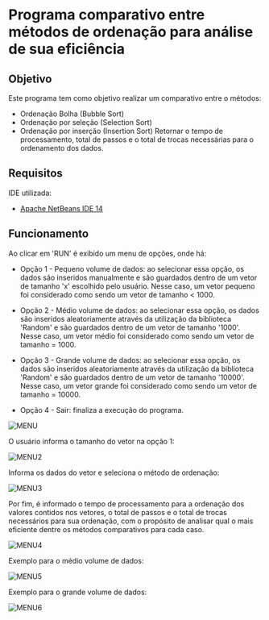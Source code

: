 # Programa comparativo entre métodos de ordenação para análise de sua eficiência

## Objetivo
Este programa tem como objetivo realizar um comparativo entre o métodos:
* Ordenação Bolha (Bubble Sort)
* Ordenação por seleção (Selection Sort)
* Ordenação por inserção (Insertion Sort)
Retornar o tempo de processamento, total de passos e o total de trocas necessárias para o ordenamento dos dados.

## Requisitos

IDE utilizada:
* [Apache NetBeans IDE 14](https://netbeans.apache.org/)

## Funcionamento
 
Ao clicar em 'RUN' é exibido um menu de opções, onde há:
* Opção 1 - Pequeno volume de dados: ao selecionar essa opção, os dados são inseridos manualmente e são guardados dentro de um vetor de tamanho 'x' escolhido pelo usuário. Nesse caso, um vetor pequeno foi considerado como sendo um vetor de tamanho < 1000.

* Opção 2 - Médio volume de dados: ao selecionar essa opção, os dados são inseridos aleatoriamente através da utilização da biblioteca 'Random' e são guardados dentro de um vetor de tamanho '1000'. Nesse caso, um vetor médio foi considerado como sendo um vetor de tamanho = 1000.

* Opção 3 - Grande volume de dados: ao selecionar essa opção, os dados são inseridos aleatoriamente através da utilização da biblioteca 'Random' e são guardados dentro de um vetor de tamanho '10000'. Nesse caso, um vetor grande foi considerado como sendo um vetor de tamanho = 10000.

* Opção 4 - Sair: finaliza a execução do programa.

![MENU](https://user-images.githubusercontent.com/105086121/216851629-b1554214-d28e-4db4-8430-7b3f1f446805.png)

O usuário informa o tamanho do vetor na opção 1:

![MENU2](https://user-images.githubusercontent.com/105086121/216851714-823e0a67-9dbe-4513-bfcd-bdf0daa6bfa1.png)

Informa os dados do vetor e seleciona o método de ordenação:

![MENU3](https://user-images.githubusercontent.com/105086121/216851878-f26b338e-571a-4815-8978-ac26be05605e.png)

Por fim, é informado o tempo de processamento para a ordenação dos valores contidos nos vetores, o total de passos e o total de trocas necessários para sua ordenação, com o propósito de analisar qual o mais eficiente dentre os métodos comparativos para cada caso.

![MENU4](https://user-images.githubusercontent.com/105086121/216852012-4113b58f-b8de-4d7d-b8ba-fa4df5c6814d.png)

Exemplo para o médio volume de dados:

![MENU5](https://user-images.githubusercontent.com/105086121/216852098-2c7cd3dd-9369-4016-9400-abc126673cd0.png)

Exemplo para o grande volume de dados:

![MENU6](https://user-images.githubusercontent.com/105086121/216852100-883852b9-e0d1-46bb-bc9b-20e1c47b802a.png)
